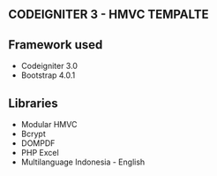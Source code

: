 ## CODEIGNITER 3 - HMVC TEMPALTE

## Framework used

- Codeigniter 3.0
- Bootstrap 4.0.1

## Libraries

- Modular HMVC
- Bcrypt
- DOMPDF
- PHP Excel
- Multilanguage Indonesia - English
